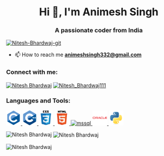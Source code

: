<h1 align="center">Hi 👋, I'm Animesh Singh</h1>
<h3 align="center">A passionate coder from India</h3>

<p align="left"> <a href="https://github.com/ryo-ma/github-profile-trophy"><img src="https://github-profile-trophy.vercel.app/?username=Animesh6027" alt="Nitesh-Bhardwaj-git"  /></a> </p>

- 📫 How to reach me **animeshsingh332@gmail.com**

<h3 align="left">Connect with me:</h3>
<p align="left">
<a href="https://www.linkedin.com/in/animesh-singh-11a401251
/" target="blank"><img align="center" src="https://raw.githubusercontent.com/rahuldkjain/github-profile-readme-generator/master/src/images/icons/Social/linked-in-alt.svg" alt="Nitesh Bhardwaj" height="30" width="40" /></a>
<a href="https://www.instagram.com/animesh6027/" target="blank"><img align="center" src="https://raw.githubusercontent.com/rahuldkjain/github-profile-readme-generator/master/src/images/icons/Social/instagram.svg" alt="Nitesh_Bhardwaj111" height="30" width="40" /></a>

</p>

<h3 align="left">Languages and Tools:</h3>
<p align="left"> <a href="https://www.cprogramming.com/" target="_blank" rel="noreferrer"> <img src="https://raw.githubusercontent.com/devicons/devicon/master/icons/c/c-original.svg" alt="c" width="40" height="40"/> </a> <a href="https://www.w3schools.com/cpp/" target="_blank" rel="noreferrer"> <img src="https://raw.githubusercontent.com/devicons/devicon/master/icons/cplusplus/cplusplus-original.svg" alt="cplusplus" width="40" height="40"/> </a> <a href="https://www.w3schools.com/css/" target="_blank" rel="noreferrer"> <img src="https://raw.githubusercontent.com/devicons/devicon/master/icons/css3/css3-original-wordmark.svg" alt="css3" width="40" height="40"/> </a> <a href="https://www.w3.org/html/" target="_blank" rel="noreferrer"> <img src="https://raw.githubusercontent.com/devicons/devicon/master/icons/html5/html5-original-wordmark.svg" alt="html5" width="40" height="40"/> </a> <a href="https://www.microsoft.com/en-us/sql-server" target="_blank" rel="noreferrer"> <img src="https://www.svgrepo.com/show/303229/microsoft-sql-server-logo.svg" alt="mssql" width="40" height="40"/> </a> <a href="https://www.oracle.com/" target="_blank" rel="noreferrer"> <img src="https://raw.githubusercontent.com/devicons/devicon/master/icons/oracle/oracle-original.svg" alt="oracle" width="40" height="40"/> </a> <a href="https://www.python.org" target="_blank" rel="noreferrer"> <img src="https://raw.githubusercontent.com/devicons/devicon/master/icons/python/python-original.svg" alt="python" width="40" height="40"/> </a> </p>

<p><img align="left" src="https://github-readme-stats.vercel.app/api/top-langs?username=Nitesh-Bhardwaj-git&show_icons=true&locale=en&layout=compact" alt="Nitesh Bhardwaj" /></p>

<p>&nbsp;<img align="center" src="https://github-readme-stats.vercel.app/api?username=Nitesh-Bhardwaj-git&show_icons=true&locale=en" alt="Nitesh Bhardwaj" /></p>

<p><img align="center" src="https://github-readme-streak-stats.herokuapp.com/?user=Nitesh-Bhardwaj-git&" alt="Nitesh Bhardwaj" /></p>
